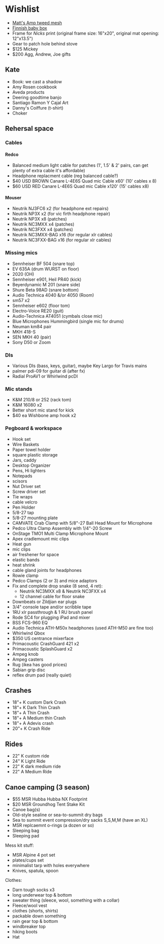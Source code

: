 # Wishlist

- [Matt's Amp tweed mesh](https://nextgenguitars.ca/categories/cab-case-parts/grill-cloth-piping.html)
- [Finnish baby box](https://www.finnishbabybox.com/en/)
- Frame for _Nicks_ print (original frame size: 16"x20", original mat opening: 12"x13.5")
- Gear to patch hole behind stove
- $125 Mickey
- $200 Agg, Andrew, Joe gifts

## Kate

- Book: we cast a shadow
- Amy Rosen cookbook
- Aveda products
- Deering goodtime banjo
- Santiago Ramon Y Cajal Art
- Danny's Coiffure (t-shirt)
- Choker

## Rehersal space

### Cables

#### Redco

- Balanced medium light cable for patches (1', 1.5' & 2' pairs, can get plenty of extra cable it's affordable)
- Headphone replacment cable (reg balanced cable?)
- $40 USD BROWN Canare L-4E6S Quad mic Cable x60' (10' cables x 8)
- $60 USD RED Canare L-4E6S Quad mic Cable x120' (15' cables x8)

#### Mouser

- Neutrik NJ3FC6 x2 (for headphone ext repairs)
- Neutrik NP3X x2 (for vic firth headphone repair)
- Neutrik NP3X x8 (patches)
- Neutrik NC3MXX x4 (patches)
- Neutrik NC3FXX x4 (patches)
- Neutrik NC3MXX-BAG x16 (for regular xlr cables)
- Neutrik NC3FXX-BAG x16 (for regular xlr cables)

### Missing mics

- Sennheiser BF 504 (snare top)
- EV 635A (drum WURST on floor)
- 2020 (OH)
- Sennheiser e901, Heil PR40 (kick)
- Beyerdynamic M 201 (snare side)
- Shure Beta 98AD (snare bottom)
- Audio Technica 4040 &/or 4050 (Room)
- sm57 x2
- Sennheiser e602 (floor tom)
- Electro-Voice RE20 (guit)
- Audio-Technica AT4051 (cymbals close mic)
- Blue Microphones Hummingbird (single mic for drums)
- Neuman km84 pair
- MKH 418-S
- SEN MKH 40 (pair)
- Sony D50 or Zoom

### DIs

- Various DIs (bass, keys, guitar), maybe Key Largo for Travis mains
- palmer pdi-09 for guitar di (after fx)
- Radial ProAV1 or Whirlwind pcDI

### Mic stands

- K&M 210/8 or 252 (rack tom)
- K&M 16080 x2
- Better short mic stand for kick
- $40 ea Wishbone amp hook x2

### Pegboard & workspace

- Hook set
- Wire Baskets
- Paper towel holder
- square plastic storage
- Jars, caddy
- Desktop Organizer
- Pens, Hi lighters
- Notepads
- scisors
- Nut Driver set
- Screw driver set
- Tie wraps
- cable velcro
- Pen Holder
- 5/8-27 tap
- 5/8-27 mounting plate
- CAMVATE Crab Clamp with 5/8"-27 Ball Head Mount for Microphone
- Pedco Ultra Clamp Assembly with 1/4"-20 Screw
- OnStage TMO1 Multi Clamp Microphone Mount
- Apex cradlemount mic clips
- Heat gun
- mic clips
- air freshener for space
- elastic bands
- heat shrink
- cable gland joints for headphones
- Rowie clamp
- Pedco Clamps (2 or 3) and mice adaptors
- Fix and complete drop snake (8 send, 4 ret):
  - Neutrik NC3MXX x8 & Neutrik NC3FXX x4
  - 12 channel cable for floor snake
- Downbeats or Zildjian ear plugs
- 3/4" console tape and/or scribble tape
- 1RU xlr passthrough & 1 RU brush panel
- Rode SC4 for plugging iPad and mixer
- BSS FCS-960 EQ
- Audio Technica ATH-M50x headphones (used ATH-M50 are fine too)
- Whirlwind Qbox
- $350 US centrance mixerface
- Primacoustic CrashGuard 421 x2
- Primacoustic SplashGuard x2
- Ampeg knob
- Ampeg casters
- Rug (ikea has good prices)
- Sabian grip disc
- reflex drum pad (really quiet)

## Crashes

- 18"+ K custom Dark Crash
- 18"+ K Dark Thin Crash
- 18"+ A Thin Crash
- 18"+ A Medium thin Crash
- 18"+ A Adevis crash
- 20"+ K Crash Ride

## Rides

- 22" K custom ride
- 24" K Light Ride
- 22" K dark medium ride
- 22" A Medium Ride

## Canoe camping (3 season)

- $55 MSR Hubba Hubba NX Footprint
- $20 MSR Groundhog Tent Stake Kit
- Canoe bag(s)
- Old-style sealine or sea-to-summit dry bags
- Sea to summit event compression/dry sacks S,S,M,M (have an XL)
- MSR replcaemnt o-rings (a dozen or so)
- Sleeping bag
- Sleeping pad

Mess kit stuff:

- MSR Alpine 4 pot set
- plates/cups set
- minimalist tarp with holes everywhere
- Knives, spatula, spoon

Clothes:

- Darn tough socks x3
- long underwear top & bottom
- sweater thing (sleece, wool, something with a collar)
- Fleece/wool vest
- clothes (shorts, shirts)
- packable down something
- rain gear top & bottom
- windbreaker top
- hiking boots
- Hat
